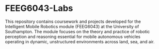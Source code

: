 # FEEG6043-Labs
This repository contains coursework and projects developed for the Intelligent Mobile Robotics module (FEEG6043) at the University of Southampton. The module focuses on the theory and practice of robotic perception and reasoning essential for mobile autonomous vehicles operating in dynamic, unstructured environments across land, sea, and air.
